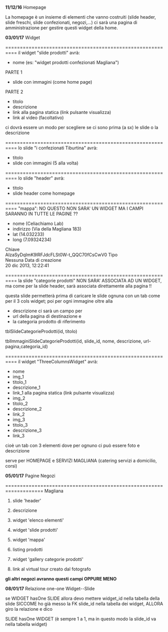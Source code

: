 
**11/12/16** Homepage

La homepage è un insieme di elementi che vanno costruiti (slide header, slide freschi, slide confezionati, negozi,...)
ci sarà una pagina di amministrazione per gestire questi widget della home.


**03/01/17** Widget


==========================================================
il widget "slide prodotti" avrà:

- nome (es: "widget prodotti confezionati Magliana")

PARTE 1
- slide con immagini (come home page)

PARTE 2
- titolo
- descrizione
- link alla pagina statica (link pulsante visualizza)
- link al video (facoltativo)

ci dovrà essere un modo per scegliere se ci sono prima (a sx) le slide o la descrizione

==========================================================
lo slide "i confezionati Tiburtina" avrà:

- titolo
- slide con immagini (5 alla volta)




==========================================================
lo slide "header" avrà:

- titolo
- slide header come homepage


==========================================================
"mappa": NO QUESTO NON SARA' UN WIDGET MA I CAMPI SARANNO IN TUTTE LE PAGINE ??

- nome (Celiachiamo Lab)
- indirizzo (Via della Magliana 183)
- lat (14.032233)
- long (7.09324234)


Chiave	
AIzaSyDqImK9lRFJdcFLSt0W-t_QQC70fCsCwV0
Tipo	
Nessuna
Data di creazione	
20 dic 2013, 12:22:41


==========================================================
la slide "categorie prodotti" NON SARA' ASSOCIATA AD UN WIDGET, ma come per la slide header, sarà associata direttamente alla pagina !!

questa slide permetterà prima di caricare le slide ognuna con un tab come per il 3 cols widget;
poi per ogni immagine oltre alla 
- descrizione
ci sarà un campo per
- url della pagina di destinazione 
e 
- la categoria prodotto di riferimento

tblSlideCategorieProdotti(id, titolo)

tblImmaginiSlideCategorieProdotti(id, slide_id, nome, descrizione, url-pagina,categoria_id)




==========================================================
il widget "ThreeColumnsWidget" avrà:

- nome
- img_1
- titolo_1
- descrizione_1
- link_1 alla pagina statica (link pulsante visualizza)
- img_2
- titolo_2
- descrizione_2
- link_2
- img_3
- titolo_3
- descrizione_3
- link_3



cioè  un tab con 3 elementi dove per ognuno ci può essere foto e descrizione

serve per HOMEPAGE e SERVIZI MAGLIANA (catering servizi a domicilio, corsi)










**05/01/17** Pagine Negozi


===================================================================
Magliana

1. slide 'header'

2. descrizione

3. widget 'elenco elementi'

4. widget 'slide prodotti'

5. widget 'mappa'

6. listing prodotti

7. widget 'gallery categorie prodotti' 

8. link al virtual tour creato dal fotografo

**gli altri negozi avranno questi campi OPPURE MENO**



**08/01/17** Relazione one-one Widget--Slide

se WIDGET hasOne SLIDE allora devo mettere widget_id nella tabella della slide
SICCOME ho già messo la FK slide_id nella tabella dei widget, ALLORA giro la relazione e dico 

SLIDE hasOne WIDGET (è sempre 1 a 1, ma in questo modo la slide_id va nella tabella widget)
